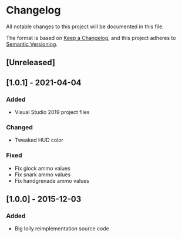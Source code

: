 # Changelog

All notable changes to this project will be documented in this file.

The format is based on [Keep a Changelog](https://keepachangelog.com/en/1.0.0/),
and this project adheres to [Semantic Versioning](https://semver.org/spec/v2.0.0.html).

## [Unreleased]

## [1.0.1] - 2021-04-04

### Added

- Visual Studio 2019 project files

### Changed

- Tweaked HUD color

### Fixed

- Fix glock ammo values
- Fix snark ammo values
- Fix handgrenade ammo values

## [1.0.0] - 2015-12-03

### Added

- Big lolly reimplementation source code
